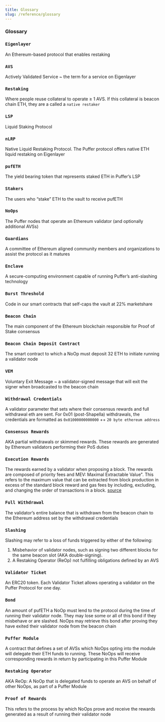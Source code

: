 ```yaml
---
title: Glossary
slug: /reference/glossary
---
```


### Glossary

### `Eigenlayer`

An Ethereum-based protocol that enables restaking

### `AVS`

Actively Validated Service ~ the term for a service on Eigenlayer

### `Restaking`

Where people reuse collateral to operate ≥ 1 AVS. If this collateral is beacon chain ETH, they are a called a `native restaker`

### `LSP`

Liquid Staking Protocol

### `nLRP`

Native Liquid Restaking Protocol. The Puffer protocol offers native ETH liquid restaking on Eigenlayer

### `pufETH`

The yield bearing token that represents staked ETH in Puffer’s LSP

### `Stakers`

The users who “stake” ETH to the vault to receive pufETH

### `NoOps`

The Puffer nodes that operate an Ethereum validator (and optionally additional AVSs)

### `Guardians`

A committee of Ethereum aligned community members and organizations to assist the protocol as it matures

### `Enclave`

A secure-computing environment capable of running Puffer’s anti-slashing technology

### `Burst Threshold`

Code in our smart contracts that self-caps the vault at 22% marketshare

### `Beacon Chain`

The main component of the Ethereum blockchain responsible for Proof of Stake consensus

### `Beacon Chain Deposit Contract`

The smart contract to which a NoOp must deposit 32 ETH to initiate running a validator node

### `VEM`

Voluntary Exit Message ~ a validator-signed message that will exit the signer when broadcasted to the beacon chain

### `Withdrawal Credentials`

A validator parameter that sets where their consensus rewards and full withdrawal eth are sent. For 0x01 (post-Shapella) withdrawals, the credentials are formatted as `0x01000000000000` ++ `20 byte ethereum address`

### `Consensus Rewards`

AKA partial withdrawals or skimmed rewards. These rewards are generated by Ethereum validators performing their PoS duties

### `Execution Rewards`

The rewards earned by a validator when proposing a block. The rewards are composed of priority fees and MEV: Maximal Extractable Value". This refers to the maximum value that can be extracted from block production in excess of the standard block reward and gas fees by including, excluding, and changing the order of transactions in a block. [source](https://ethereum.org/en/developers/docs/mev/)

### `Full Withdrawal`

The validator’s entire balance that is withdrawn from the beacon chain to the Ethereum address set by the withdrawal credentials

### `Slashing`

Slashing may refer to a loss of funds triggered by either of the following:

1. Misbehavior of validator nodes, such as signing two different blocks for the same beacon slot (AKA double-signing).
2. A Restaking Operator (ReOp) not fulfilling obligations defined by an AVS

### `Validator Ticket`

An ERC20 token. Each Validator Ticket allows operating a validator on the Puffer Protocol for one day.

### `Bond`

An amount of pufETH a NoOp must lend to the protocol during the time of running their validator node. They may lose some or all of this bond if they misbehave or are slashed. NoOps may retrieve this bond after proving they have exited their validator node from the beacon chain

### `Puffer Module`

A contract that defines a set of AVSs which NoOps opting into the module will delegate their ETH funds to running. These NoOps will receive corresponding rewards in return by participating in this Puffer Module

### `Restaking Operator`

AKA ReOp: A NoOp that is delegated funds to operate an AVS on behalf of other NoOps, as part of a Puffer Module

### `Proof of Rewards`

This refers to the process by which NoOps prove and receive the rewards generated as a result of running their validator node
